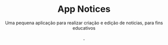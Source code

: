 <h1 align="center">
App Notices
</h1>
<p align="center">Uma pequena aplicação para realizar criação e edição de noticias, para fins educativos</p>

<p align="center">
<a aria-label="License" href="https://github.com/blitz-js/blitz/blob/canary/LICENSE">
    <img alt="" src="https://img.shields.io/npm/l/blitz.svg?style=for-the-badge&labelColor=000000&color=blue">
  </a>
  <a aria-label="NPM version" href="https://www.npmjs.com/package/blitz">
    <img alt="" src="https://img.shields.io/npm/v/blitz.svg?style=for-the-badge&labelColor=000000&color=E65528">
  </a>
</p>